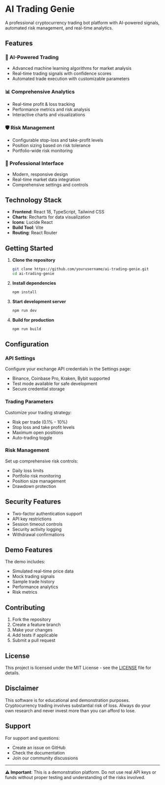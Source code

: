 # AI Trading Genie

A professional cryptocurrency trading bot platform with AI-powered signals, automated risk management, and real-time analytics.

## Features

### 🤖 AI-Powered Trading
- Advanced machine learning algorithms for market analysis
- Real-time trading signals with confidence scores
- Automated trade execution with customizable parameters

### 📊 Comprehensive Analytics
- Real-time profit & loss tracking
- Performance metrics and risk analysis
- Interactive charts and visualizations

### 🛡️ Risk Management
- Configurable stop-loss and take-profit levels
- Position sizing based on risk tolerance
- Portfolio-wide risk monitoring

### 🔧 Professional Interface
- Modern, responsive design
- Real-time market data integration
- Comprehensive settings and controls

## Technology Stack

- **Frontend**: React 18, TypeScript, Tailwind CSS
- **Charts**: Recharts for data visualization
- **Icons**: Lucide React
- **Build Tool**: Vite
- **Routing**: React Router

## Getting Started

1. **Clone the repository**
   ```bash
   git clone https://github.com/yourusername/ai-trading-genie.git
   cd ai-trading-genie
   ```

2. **Install dependencies**
   ```bash
   npm install
   ```

3. **Start development server**
   ```bash
   npm run dev
   ```

4. **Build for production**
   ```bash
   npm run build
   ```

## Configuration

### API Settings
Configure your exchange API credentials in the Settings page:
- Binance, Coinbase Pro, Kraken, Bybit supported
- Test mode available for safe development
- Secure credential storage

### Trading Parameters
Customize your trading strategy:
- Risk per trade (0.1% - 10%)
- Stop loss and take profit levels
- Maximum open positions
- Auto-trading toggle

### Risk Management
Set up comprehensive risk controls:
- Daily loss limits
- Portfolio risk monitoring
- Position size management
- Drawdown protection

## Security Features

- Two-factor authentication support
- API key restrictions
- Session timeout controls
- Security activity logging
- Withdrawal confirmations

## Demo Features

The demo includes:
- Simulated real-time price data
- Mock trading signals
- Sample trade history
- Performance analytics
- Risk metrics

## Contributing

1. Fork the repository
2. Create a feature branch
3. Make your changes
4. Add tests if applicable
5. Submit a pull request

## License

This project is licensed under the MIT License - see the [LICENSE](LICENSE) file for details.

## Disclaimer

This software is for educational and demonstration purposes. Cryptocurrency trading involves substantial risk of loss. Always do your own research and never invest more than you can afford to lose.

## Support

For support and questions:
- Create an issue on GitHub
- Check the documentation
- Join our community discussions

---

**⚠️ Important**: This is a demonstration platform. Do not use real API keys or funds without proper testing and understanding of the risks involved.